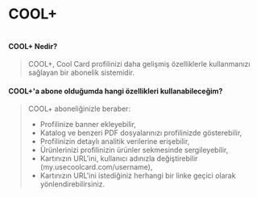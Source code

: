# COOL+

<figure><img src="../.gitbook/assets/cool-plus-banner-tr-100.jpg" alt=""><figcaption></figcaption></figure>

#### COOL+ Nedir?

> COOL+, Cool Card profilinizi daha gelişmiş özelliklerle kullanmanızı sağlayan bir abonelik sistemidir.

#### COOL+'a abone olduğumda hangi özellikleri kullanabileceğim?

> COOL+ aboneliğinizle beraber:
>
> * Profilinize banner ekleyebilir,
> * Katalog ve benzeri PDF dosyalarınızı profilinizde gösterebilir,
> * Profilinizin detaylı analitik verilerine erişebilir,
> * Ürünlerinizi profilinizin ürünler sekmesinde sergileyebilir,
> * Kartınızın URL'ini, kullanıcı adınızla değiştirebilir (my.usecoolcard.com/username),
> * Kartınızın URL'ini istediğiniz herhangi bir linke geçici olarak yönlendirebilirsiniz.
